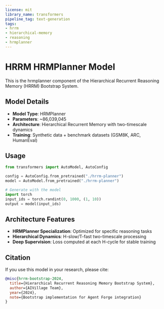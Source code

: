 ```yaml
---
license: mit
library_name: transformers
pipeline_tag: text-generation
tags:
- hrrm
- hierarchical-memory
- reasoning
- hrmplanner
---
```


# HRRM HRMPlanner Model

This is the hrmplanner component of the Hierarchical Recurrent Reasoning Memory (HRRM) Bootstrap System.

## Model Details

- **Model Type**: HRMPlanner
- **Parameters**: ~86,039,045
- **Architecture**: Hierarchical Recurrent Memory with two-timescale dynamics
- **Training**: Synthetic data + benchmark datasets (GSM8K, ARC, HumanEval)

## Usage

```python
from transformers import AutoModel, AutoConfig

config = AutoConfig.from_pretrained("./hrrm-planner")
model = AutoModel.from_pretrained("./hrrm-planner")

# Generate with the model
import torch
input_ids = torch.randint(0, 1000, (1, 10))
output = model(input_ids)
```

## Architecture Features

- **HRMPlanner Specialization**: Optimized for specific reasoning tasks
- **Hierarchical Dynamics**: H-slow/T-fast two-timescale processing
- **Deep Supervision**: Loss computed at each H-cycle for stable training

## Citation

If you use this model in your research, please cite:

```bibtex
@misc{hrrm-bootstrap-2024,
  title={Hierarchical Recurrent Reasoning Memory Bootstrap System},
  author={AIVillage Team},
  year={2024},
  note={Bootstrap implementation for Agent Forge integration}
}
```
